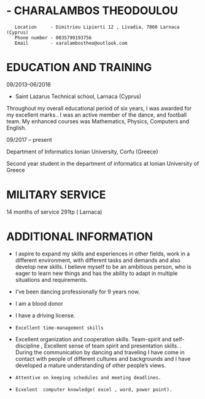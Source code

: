 # - CHARALAMBOS THEODOULOU


 	   Location     - Dimitriou Lipierti 12 , Livadia, 7060 Larnaca (Cyprus)
       Phone number - 0035799193756
	   Email        - xaralambostheo@outlook.com
	   
	   

# EDUCATION AND TRAINING

09/2013–06/2016
  - Saint Lazarus Technical school, Larnaca (Cyprus)
  
Throughout my overall educational period of six years, I was awarded for my excellent marks.. I was an active member of the dance, and football team. My enhanced courses was Mathematics, Physics, Computers and English. 

09/2017 – present

Department of Informatics Ionian University, Corfu (Greece)

Second year student in the department of informatics at Ionian University of Greece







# MILITARY SERVICE

14 months of service
 291tp ( Larnaca)

  	 



	
 







# ADDITIONAL INFORMATION	 

-	I aspire to expand my skills and experiences in other fields, work in a different environment, with different tasks and demands and also develop new skills. I believe myself to be an ambitious person, who is eager to learn new things and has the ability to adapt in multiple situations and requirements.  
-	 I’ve been dancing professionally for 9 years now.
-	 I am a blood donor 
-	 I have a driving license. 


      
-	  Excellent time-management skills
-   Excellent organization and cooperation skills. Team-spirit and self-discipline , Excellent sense of team spirit and presentation skills.
 . During the communication by dancing and traveling I have come in contact with people of   different cultures and backgrounds and I have developed a mature understanding of other people’s views.
-	  Attentive on keeping schedules and meeting deadlines.
-	  Ecxelent  computer knowledge( excel , word, power point).



